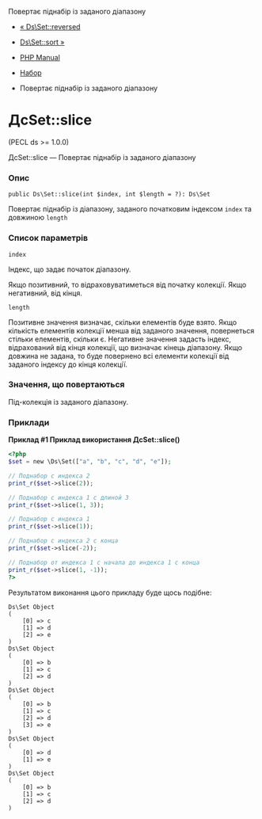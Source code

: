 Повертає піднабір із заданого діапазону

-   [« Ds\\Set::reversed](ds-set.reversed.html)
    
-   [Ds\\Set::sort »](ds-set.sort.html)
    
-   [PHP Manual](index.html)
    
-   [Набор](class.ds-set.html)
    
-   Повертає піднабір із заданого діапазону
    

# ДсSet::slice

(PECL ds >= 1.0.0)

ДсSet::slice — Повертає піднабір із заданого діапазону

### Опис

```methodsynopsis
public Ds\Set::slice(int $index, int $length = ?): Ds\Set
```

Повертає піднабір із діапазону, заданого початковим індексом `index` та довжиною `length`

### Список параметрів

`index`

Індекс, що задає початок діапазону.

Якщо позитивний, то відраховуватиметься від початку колекції. Якщо негативний, від кінця.

`length`

Позитивне значення визначає, скільки елементів буде взято. Якщо кількість елементів колекції менша від заданого значення, повернеться стільки елементів, скільки є. Негативне значення задасть індекс, відрахований від кінця колекції, що визначає кінець діапазону. Якщо довжина не задана, то буде повернено всі елементи колекції від заданого індексу до кінця колекції.

### Значення, що повертаються

Під-колекція із заданого діапазону.

### Приклади

**Приклад #1 Приклад використання **ДсSet::slice()****

```php
<?php
$set = new \Ds\Set(["a", "b", "c", "d", "e"]);

// Поднабор с индекса 2
print_r($set->slice(2));

// Поднабор с индекса 1 с длиной 3
print_r($set->slice(1, 3));

// Поднабор с индекса 1
print_r($set->slice(1));

// Поднабор с индекса 2 с конца
print_r($set->slice(-2));

// Поднабор от индекса 1 с начала до индекса 1 с конца
print_r($set->slice(1, -1));
?>
```

Результатом виконання цього прикладу буде щось подібне:

```
Ds\Set Object
(
    [0] => c
    [1] => d
    [2] => e
)
Ds\Set Object
(
    [0] => b
    [1] => c
    [2] => d
)
Ds\Set Object
(
    [0] => b
    [1] => c
    [2] => d
    [3] => e
)
Ds\Set Object
(
    [0] => d
    [1] => e
)
Ds\Set Object
(
    [0] => b
    [1] => c
    [2] => d
)
```